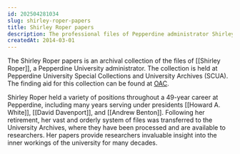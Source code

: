 ```yaml
---
id: 202504281034
slug: shirley-roper-papers
title: Shirley Roper papers
description: The professional files of Pepperdine administrator Shirley Roper
createdAt: 2014-03-01
---
```

The Shirley Roper papers is an archival collection of the files of [[Shirley Roper]], a Pepperdine University administrator. The collection is held at Pepperdine University Special Collections and University Archives (SCUA). The finding aid for this collection can be found at [OAC](https://oac.cdlib.org/findaid/ark:/13030/c8v98h3z).

Shirley Roper held a variety of positions throughout a 49-year career at Pepperdine, including many years serving under presidents [[Howard A. White]], [[David Davenport]], and [[Andrew Benton]]. Following her retirement, her vast and orderly system of files was transferred to the University Archives, where they have been processed and are available to researchers. Her papers provide researchers invaluable insight into the inner workings of the university for many decades. 